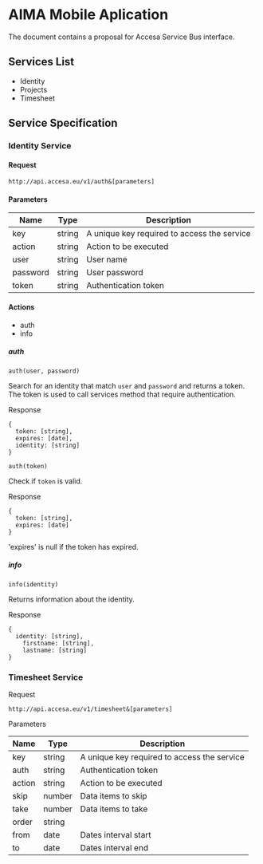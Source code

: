# AIMA Mobile Aplication

The document contains a proposal for Accesa Service Bus interface.


## Services List

- Identity
- Projects
- Timesheet


## Service Specification

### Identity Service

#### Request

`http://api.accesa.eu/v1/auth&[parameters]`

#### Parameters

| Name | Type | Description |
| ----- | ----- | ----- |
| key  | string | A unique key required to access the service |
| action | string | Action to be executed |
| user | string | User name |
| password | string | User password |
| token | string | Authentication token |

#### Actions

- auth
- info

##### auth

`auth(user, password)`

Search for an identity that match `user` and `password` and returns a token. The token is used to call services method that require authentication.

Response

```
{
  token: [string],
  expires: [date],
  identity: [string]
}
```

`auth(token)`

Check if `token` is valid.

Response

```
{
  token: [string],
  expires: [date]
}
```

'expires' is null if the token has expired.

##### info

`info(identity)`

Returns information about the identity.

Response

```
{
  identity: [string],
	firstname: [string],
	lastname: [string]
}
```


### Timesheet Service

Request

`http://api.accesa.eu/v1/timesheet&[parameters]`

Parameters

| Name | Type | Description |
| ----- | ----- | ----- |
| key  | string | A unique key required to access the service |
| auth | string | Authentication token |
| action | string | Action to be executed |
| skip | number | Data items to skip |
| take | number | Data items to take |
| order | string | |
| from | date | Dates interval start |
| to | date | Dates interval end |



